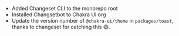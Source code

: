 ---
---

- Added Changeset CLI to the monorepo root
- Installed Changsetbot to Chakra UI org
- Update the version number of `@chakra-ui/theme` in `packages/toast`, thanks to
  changeset for catching this 😄.
